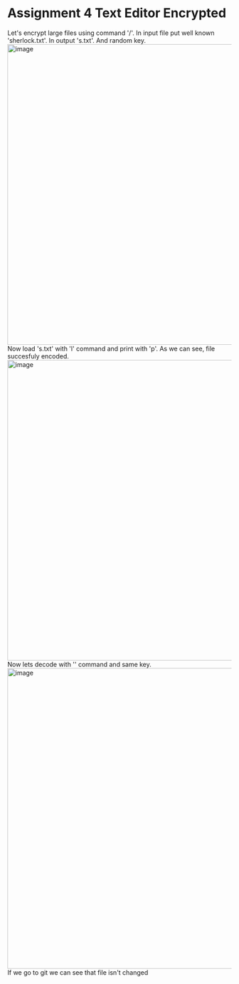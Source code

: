# Assignment 4 Text Editor Encrypted

Let's encrypt large files using command '/'. In input file put well known 'sherlock.txt'. In output 's.txt'. And random key.
<img width="675" alt="image" src="https://github.com/Tabatskyi/Assignment4_Text_Editor_Encrypted/assets/115981919/854d0bb5-8f7d-4cff-89f3-03e2e504d09c">              
Now load 's.txt' with 'l' command and print with 'p'. As we can see, file succesfuly encoded.
<img width="675" alt="image" src="https://github.com/Tabatskyi/Assignment4_Text_Editor_Encrypted/assets/115981919/f5c207a6-101a-4ff1-80b5-b77affbf68da">                            
Now lets decode with '\' command and same key.                       
<img width="675" alt="image" src="https://github.com/Tabatskyi/Assignment4_Text_Editor_Encrypted/assets/115981919/9c6c21ad-4b62-47c9-b72a-f2fa230bfe74">                      
If we go to git we can see that file isn't changed                  
